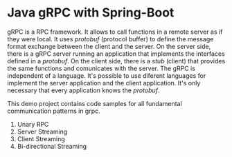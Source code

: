 # Java gRPC with Spring-Boot

gRPC is a RPC framework. It allows to call functions in a remote server as if they were local. It uses *protobuf* (protocol buffer)
to define the message format exchange between the client and the server.
On the server side, there is a gRPC server running an application that implements the interfaces defined in a *protobuf*.
On the client side, there is a *stub* (client) that provides the same functions and comunicates with the server.
The gRPC is independent of a language. It's possible to use diferent languages for implement the server application and
the client application. It's only necessary that every application knows the *protobuf*.

This demo project contains code samples for all fundamental communication patterns in grpc.
1. Unary RPC
2. Server Streaming
3. Client Streaming
4. Bi-directional Streaming
